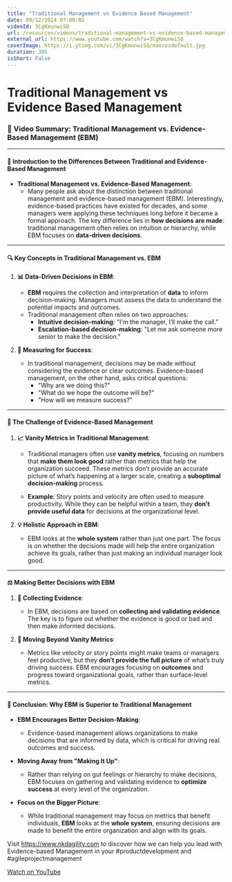 ```yaml
---
title: "Traditional Management vs Evidence Based Management"
date: 09/12/2024 07:00:02
videoId: 3CgKmunwiSQ
url: /resources/videos/traditional-management-vs-evidence-based-management
external_url: https://www.youtube.com/watch?v=3CgKmunwiSQ
coverImage: https://i.ytimg.com/vi/3CgKmunwiSQ/maxresdefault.jpg
duration: 395
isShort: False
---
```


# Traditional Management vs Evidence Based Management

### 🎯 **Video Summary: Traditional Management vs. Evidence-Based Management (EBM)**

---

#### **📘 Introduction to the Differences Between Traditional and Evidence-Based Management**

- **Traditional Management vs. Evidence-Based Management**:
  - Many people ask about the distinction between traditional management and evidence-based management (EBM). Interestingly, evidence-based practices have existed for decades, and some managers were applying these techniques long before it became a formal approach. The key difference lies in **how decisions are made**: traditional management often relies on intuition or hierarchy, while EBM focuses on **data-driven decisions**.

---

#### **🔍 Key Concepts in Traditional Management vs. EBM**

1. **📊 Data-Driven Decisions in EBM**:
   - **EBM** requires the collection and interpretation of **data** to inform decision-making. Managers must assess the data to understand the potential impacts and outcomes.
   - Traditional management often relies on two approaches:
     - **Intuitive decision-making**: "I'm the manager, I’ll make the call."
     - **Escalation-based decision-making**: "Let me ask someone more senior to make the decision."
  
2. **🤔 Measuring for Success**:
   - In traditional management, decisions may be made without considering the evidence or clear outcomes. Evidence-based management, on the other hand, asks critical questions:
     - "Why are we doing this?"
     - "What do we hope the outcome will be?"
     - "How will we measure success?"

---

#### **🚀 The Challenge of Evidence-Based Management**

1. **📈 Vanity Metrics in Traditional Management**:
   - Traditional managers often use **vanity metrics**, focusing on numbers that **make them look good** rather than metrics that help the organization succeed. These metrics don’t provide an accurate picture of what’s happening at a larger scale, creating a **suboptimal decision-making** process.
   
   - **Example**: Story points and velocity are often used to measure productivity. While they can be helpful within a team, they **don’t provide useful data** for decisions at the organizational level.

2. **💡 Holistic Approach in EBM**:
   - EBM looks at the **whole system** rather than just one part. The focus is on whether the decisions made will help the entire organization achieve its goals, rather than just making an individual manager look good.

---

#### **⚖️ Making Better Decisions with EBM**

1. **🧠 Collecting Evidence**:
   - In EBM, decisions are based on **collecting and validating evidence**. The key is to figure out whether the evidence is good or bad and then make informed decisions.

2. **🚫 Moving Beyond Vanity Metrics**:
   - Metrics like velocity or story points might make teams or managers feel productive, but they **don’t provide the full picture** of what’s truly driving success. EBM encourages focusing on **outcomes** and progress toward organizational goals, rather than surface-level metrics.

---

#### **🌟 Conclusion: Why EBM is Superior to Traditional Management**

- **EBM Encourages Better Decision-Making**:
  - Evidence-based management allows organizations to make decisions that are informed by data, which is critical for driving real outcomes and success.
  
- **Moving Away from "Making It Up"**:
  - Rather than relying on gut feelings or hierarchy to make decisions, EBM focuses on gathering and validating evidence to **optimize success** at every level of the organization.

- **Focus on the Bigger Picture**:
  - While traditional management may focus on metrics that benefit individuals, **EBM** looks at the **whole system**, ensuring decisions are made to benefit the entire organization and align with its goals.

Visit https://www.nkdagility.com to discover how we can help you lead with Evidence-based Management in your #productdevelopment and #agileprojectmanagement

[Watch on YouTube](https://www.youtube.com/watch?v=3CgKmunwiSQ)
